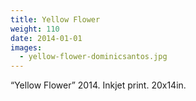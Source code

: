 ```yaml
---
title: Yellow Flower
weight: 110
date: 2014-01-01
images:
  - yellow-flower-dominicsantos.jpg
---
```

“Yellow Flower” 2014. Inkjet print. 20x14in.

